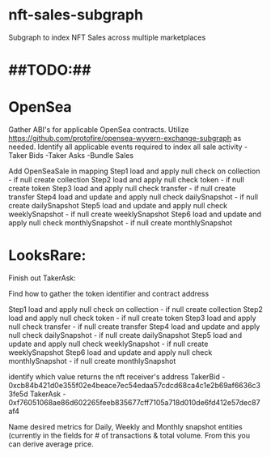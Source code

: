 # nft-sales-subgraph
Subgraph to index NFT Sales across multiple marketplaces


# ##TODO:##
# OpenSea
Gather ABI's for applicable OpenSea contracts. Utilize https://github.com/protofire/opensea-wyvern-exchange-subgraph as needed.
Identify all applicable events required to index all sale activity 
-Taker Bids
-Taker Asks
-Bundle Sales

Add OpenSeaSale in mapping
Step1 load and apply null check on collection - if null create collection 
Step2 load and apply null check token - if null create token 
Step3 load and apply null check transfer - if null create transfer
Step4 load and update and apply null check dailySnapshot - if null create dailySnapshot 
Step5 load and update and apply null check weeklySnapshot - if null create weeklySnapshot
Step6 load and update and apply null check monthlySnapshot - if null create monthlySnapshot 

# LooksRare:
Finish out TakerAsk:

Find how to gather the token identifier and contract address 

Step1 load and apply null check on collection - if null create collection 
Step2 load and apply null check token - if null create token 
Step3 load and apply null check transfer - if null create transfer
Step4 load and update and apply null check dailySnapshot - if null create dailySnapshot 
Step5 load and update and apply null check weeklySnapshot - if null create weeklySnapshot
Step6 load and update and apply null check monthlySnapshot - if null create monthlySnapshot 

identify which value returns the nft receiver's address
TakerBid - 0xcb84b421d0e355f02e4beace7ec54edaa57cdcd68ca4c1e2b69af6636c33fe5d
TakerAsk - 0xf76051068ae86d602265feeb835677cff7105a718d010de6fd412e57dec87af4

Name desired metrics for Daily, Weekly and Monthly snapshot entities (currently in the fields for # of transactions & total volume. From this you can derive average price. 

